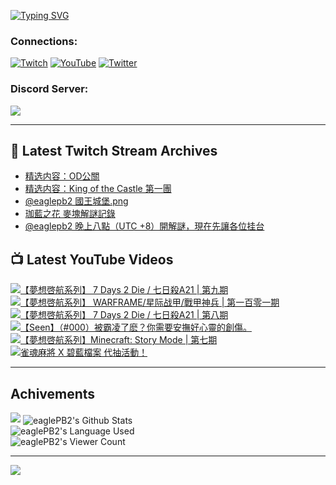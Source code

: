 <!--### Hello people, I'm EaglePB2 - The one who building something for fun 👋
Thank you for standby for this profile.   
The purpose of this profile is coming soon.   
You may come back later, as you wish if this readme.md is updated.   -->

<a href="https://git.io/typing-svg"><img src="https://readme-typing-svg.herokuapp.com?font=Fira+Code&duration=1000&pause=5000&vCenter=true&random=false&width=500&lines=%F0%9F%91%8B+Hello+Everyone%2C+I'm+EaglePB2.;%F0%9F%99%87+Thank+you+for+stopping+by+my+profile.+;%F0%9F%94%AD+%3D%3D%3D%3D+%F0%9F%94%AD;%F0%9F%91%8B+%E4%BD%A0%E5%A5%BD%EF%BC%8C%E6%AD%A1%E8%BF%8E%E4%BE%86%E5%88%B0%E6%88%91%E7%9A%84%E4%BB%A3%E7%A2%BC%E5%BA%AB%E3%80%82;%F0%9F%99%87+%E6%84%9F%E8%AC%9D%E5%89%8D%E4%BE%86%E5%8F%83%E8%A7%80%E5%B0%8F%E5%B1%8B+owo~" alt="Typing SVG" /></a>

### Connections:

[![Twitch](https://img.shields.io/badge/Twitch-9347FF?style=flat-square&logo=twitch&logoColor=white)](https://www.twitch.tv/eaglepb2)
[![YouTube](https://img.shields.io/badge/YouTube-%23FF0000.svg?style=flat-square&logo=YouTube&logoColor=white)](https://www.youtube.com/eaglepb2)
[![Twitter](https://img.shields.io/badge/Twitter-%231DA1F2.svg?style=flat-square&logo=Twitter&logoColor=white)](https://twitter.com/eaglepb2)

### Discord Server:

[![](https://invidget.switchblade.xyz/qKrub9b?theme=dark&language=ch)](https://discord.gg/qKrub9b)

---

## 👾 Latest Twitch Stream Archives
<!-- TWITCH:START -->
- [精选内容：OD公關](https://www.twitch.tv/videos/2149875025)
- [精选内容：King of the Castle 第一團](https://www.twitch.tv/videos/2149875024)
- [@eaglepb2 國王城堡.png](https://www.twitch.tv/videos/2149722811)
- [珈藍之花 麥塊解謎記錄](https://www.twitch.tv/videos/2148875349)
- [@eaglepb2 晚上八點（UTC +8）開解謎，現在先讓各位挂台](https://www.twitch.tv/videos/2148575426)
<!-- TWITCH:END -->



## 📺 Latest YouTube Videos
<!-- YOUTUBE:START -->
<!-- YOUTUBE:END -->

<!-- BEGIN YOUTUBE-CARDS -->
<a href="https://www.youtube.com/watch?v=z7wTPIVM4nc">
  <picture>
    <source media="(prefers-color-scheme: dark)" srcset="https://ytcards.demolab.com/?id=z7wTPIVM4nc&title=%E3%80%90%E5%A4%A2%E6%83%B3%E5%95%93%E8%88%AA%E7%B3%BB%E5%88%97%E3%80%91+7+Days+2+Die+%2F+%E4%B8%83%E6%97%A5%E6%AE%BAA21+%7C+%E7%AC%AC%E4%B9%9D%E6%9C%9F&lang=zh&timestamp=1716265227&background_color=%230d1117&title_color=%23ffffff&stats_color=%23dedede&max_title_lines=1&width=250&border_radius=5&duration=15084">
    <img src="https://ytcards.demolab.com/?id=z7wTPIVM4nc&title=%E3%80%90%E5%A4%A2%E6%83%B3%E5%95%93%E8%88%AA%E7%B3%BB%E5%88%97%E3%80%91+7+Days+2+Die+%2F+%E4%B8%83%E6%97%A5%E6%AE%BAA21+%7C+%E7%AC%AC%E4%B9%9D%E6%9C%9F&lang=zh&timestamp=1716265227&background_color=%23ffffff&title_color=%2324292f&stats_color=%2357606a&max_title_lines=1&width=250&border_radius=5&duration=15084" alt="【夢想啓航系列】 7 Days 2 Die / 七日殺A21 | 第九期" title="【夢想啓航系列】 7 Days 2 Die / 七日殺A21 | 第九期">
  </picture>
</a>
<a href="https://www.youtube.com/watch?v=HJKYPF_3bIk">
  <picture>
    <source media="(prefers-color-scheme: dark)" srcset="https://ytcards.demolab.com/?id=HJKYPF_3bIk&title=%E3%80%90%E5%A4%A2%E6%83%B3%E5%95%93%E8%88%AA%E7%B3%BB%E5%88%97%E3%80%91+WARFRAME%2F%E6%98%9F%E9%99%85%E6%88%98%E7%94%B2%2F%E6%88%B0%E7%94%B2%E7%A5%9E%E5%85%B5+%7C+%E7%AC%AC%E4%B8%80%E7%99%BE%E9%9B%B6%E4%B8%80%E6%9C%9F&lang=zh&timestamp=1716201264&background_color=%230d1117&title_color=%23ffffff&stats_color=%23dedede&max_title_lines=1&width=250&border_radius=5&duration=15562">
    <img src="https://ytcards.demolab.com/?id=HJKYPF_3bIk&title=%E3%80%90%E5%A4%A2%E6%83%B3%E5%95%93%E8%88%AA%E7%B3%BB%E5%88%97%E3%80%91+WARFRAME%2F%E6%98%9F%E9%99%85%E6%88%98%E7%94%B2%2F%E6%88%B0%E7%94%B2%E7%A5%9E%E5%85%B5+%7C+%E7%AC%AC%E4%B8%80%E7%99%BE%E9%9B%B6%E4%B8%80%E6%9C%9F&lang=zh&timestamp=1716201264&background_color=%23ffffff&title_color=%2324292f&stats_color=%2357606a&max_title_lines=1&width=250&border_radius=5&duration=15562" alt="【夢想啓航系列】 WARFRAME/星际战甲/戰甲神兵 | 第一百零一期" title="【夢想啓航系列】 WARFRAME/星际战甲/戰甲神兵 | 第一百零一期">
  </picture>
</a>
<a href="https://www.youtube.com/watch?v=Vqs4evz8suA">
  <picture>
    <source media="(prefers-color-scheme: dark)" srcset="https://ytcards.demolab.com/?id=Vqs4evz8suA&title=%E3%80%90%E5%A4%A2%E6%83%B3%E5%95%93%E8%88%AA%E7%B3%BB%E5%88%97%E3%80%91+7+Days+2+Die+%2F+%E4%B8%83%E6%97%A5%E6%AE%BAA21+%7C+%E7%AC%AC%E5%85%AB%E6%9C%9F&lang=zh&timestamp=1716100140&background_color=%230d1117&title_color=%23ffffff&stats_color=%23dedede&max_title_lines=1&width=250&border_radius=5&duration=17977">
    <img src="https://ytcards.demolab.com/?id=Vqs4evz8suA&title=%E3%80%90%E5%A4%A2%E6%83%B3%E5%95%93%E8%88%AA%E7%B3%BB%E5%88%97%E3%80%91+7+Days+2+Die+%2F+%E4%B8%83%E6%97%A5%E6%AE%BAA21+%7C+%E7%AC%AC%E5%85%AB%E6%9C%9F&lang=zh&timestamp=1716100140&background_color=%23ffffff&title_color=%2324292f&stats_color=%2357606a&max_title_lines=1&width=250&border_radius=5&duration=17977" alt="【夢想啓航系列】 7 Days 2 Die / 七日殺A21 | 第八期" title="【夢想啓航系列】 7 Days 2 Die / 七日殺A21 | 第八期">
  </picture>
</a>
<a href="https://www.youtube.com/watch?v=i8QL2dWPXKA">
  <picture>
    <source media="(prefers-color-scheme: dark)" srcset="https://ytcards.demolab.com/?id=i8QL2dWPXKA&title=%E3%80%90Seen%E3%80%91%EF%BC%88%23000%EF%BC%89%E8%A2%AB%E9%9C%B8%E5%87%8C%E4%BA%86%E9%BA%BD%EF%BC%9F%E4%BD%A0%E9%9C%80%E8%A6%81%E5%AE%89%E6%92%AB%E5%A5%BD%E5%BF%83%E9%9D%88%E7%9A%84%E5%89%B5%E5%82%B7%E3%80%82&lang=zh&timestamp=1716045399&background_color=%230d1117&title_color=%23ffffff&stats_color=%23dedede&max_title_lines=1&width=250&border_radius=5&duration=4942">
    <img src="https://ytcards.demolab.com/?id=i8QL2dWPXKA&title=%E3%80%90Seen%E3%80%91%EF%BC%88%23000%EF%BC%89%E8%A2%AB%E9%9C%B8%E5%87%8C%E4%BA%86%E9%BA%BD%EF%BC%9F%E4%BD%A0%E9%9C%80%E8%A6%81%E5%AE%89%E6%92%AB%E5%A5%BD%E5%BF%83%E9%9D%88%E7%9A%84%E5%89%B5%E5%82%B7%E3%80%82&lang=zh&timestamp=1716045399&background_color=%23ffffff&title_color=%2324292f&stats_color=%2357606a&max_title_lines=1&width=250&border_radius=5&duration=4942" alt="【Seen】（#000）被霸凌了麽？你需要安撫好心靈的創傷。" title="【Seen】（#000）被霸凌了麽？你需要安撫好心靈的創傷。">
  </picture>
</a>
<a href="https://www.youtube.com/watch?v=RCbh6JfKti0">
  <picture>
    <source media="(prefers-color-scheme: dark)" srcset="https://ytcards.demolab.com/?id=RCbh6JfKti0&title=%E3%80%90%E5%A4%A2%E6%83%B3%E5%95%93%E8%88%AA%E7%B3%BB%E5%88%97%E3%80%91Minecraft%3A+Story+Mode+%7C+%E7%AC%AC%E4%B8%83%E6%9C%9F&lang=zh&timestamp=1714668218&background_color=%230d1117&title_color=%23ffffff&stats_color=%23dedede&max_title_lines=1&width=250&border_radius=5&duration=5560">
    <img src="https://ytcards.demolab.com/?id=RCbh6JfKti0&title=%E3%80%90%E5%A4%A2%E6%83%B3%E5%95%93%E8%88%AA%E7%B3%BB%E5%88%97%E3%80%91Minecraft%3A+Story+Mode+%7C+%E7%AC%AC%E4%B8%83%E6%9C%9F&lang=zh&timestamp=1714668218&background_color=%23ffffff&title_color=%2324292f&stats_color=%2357606a&max_title_lines=1&width=250&border_radius=5&duration=5560" alt="【夢想啓航系列】Minecraft: Story Mode | 第七期" title="【夢想啓航系列】Minecraft: Story Mode | 第七期">
  </picture>
</a>
<a href="https://www.youtube.com/watch?v=b8TzYXBkkU8">
  <picture>
    <source media="(prefers-color-scheme: dark)" srcset="https://ytcards.demolab.com/?id=b8TzYXBkkU8&title=%E9%9B%80%E9%AD%82%E9%BA%BB%E5%B0%87+X+%E7%A2%A7%E8%97%8D%E6%AA%94%E6%A1%88+%E4%BB%A3%E6%8A%BD%E6%B4%BB%E5%8B%95%EF%BC%81&lang=zh&timestamp=1714633759&background_color=%230d1117&title_color=%23ffffff&stats_color=%23dedede&max_title_lines=1&width=250&border_radius=5&duration=56">
    <img src="https://ytcards.demolab.com/?id=b8TzYXBkkU8&title=%E9%9B%80%E9%AD%82%E9%BA%BB%E5%B0%87+X+%E7%A2%A7%E8%97%8D%E6%AA%94%E6%A1%88+%E4%BB%A3%E6%8A%BD%E6%B4%BB%E5%8B%95%EF%BC%81&lang=zh&timestamp=1714633759&background_color=%23ffffff&title_color=%2324292f&stats_color=%2357606a&max_title_lines=1&width=250&border_radius=5&duration=56" alt="雀魂麻將 X 碧藍檔案 代抽活動！" title="雀魂麻將 X 碧藍檔案 代抽活動！">
  </picture>
</a>
<!-- END YOUTUBE-CARDS -->

---

## Achivements
[![](https://github-profile-trophy.vercel.app/?username=eaglepb2&theme=monokai&no-bg=true&&title=Repositories,Issues,Commit,MultiLanguage)](https://github.com/anuraghazra/github-readme-stats)
<img align="center" alt="eaglePB2's Github Stats" src="https://github-readme-stats.vercel.app/api?username=eaglePB2&show_icons=true&hide_border=true&theme=merko" />
<br>
<img align="center" alt="eaglePB2's Language Used" src="https://github-readme-stats.vercel.app/api/top-langs/?username=eaglePB2&show_icons=true&hide_border=true&theme=merko&layout=compact&langs_count=8" />
<br>
<img align="center" alt="eaglePB2's Viewer Count" src="https://visitcount.itsvg.in/api?id=eaglepb2&label=Profile%20Views&color=3&icon=5&pretty=true" />

<hr>

<!-- RANDOMQUOTE:START -->
![](https://quotes-github-readme.vercel.app/api?type=horizontal&theme=merko)
<!-- RANDOMQUOTE:END -->


<!--
       _____   _   _   _____       _____   _   _   ____   
      |_   _| | | | | |  ___|     |  ___| | \ | | |  _  \  
        | |   | |_| | | |___      | |___  |  \| | | | | | 
        | |   |  _  | |  ___|     |  ___| |     | | | | | 
        | |   | | | | | |___      | |___  | |\  | | |_| | 
        |_|   |_| |_| |_____|     |_____| |_| \_| |____ / 
      
-->
